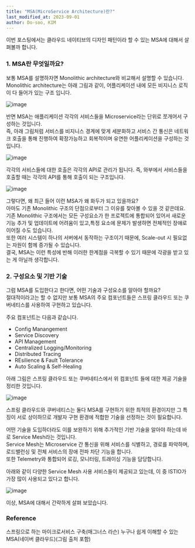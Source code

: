 ```yaml
---
title: "MSA(MicroService Architecture)란?"
last_modified_at: 2023-09-01
author: Do-soo, KIM
---
```



이번 포스팅에서는 클라우드 네이티브의 디자인 패턴이라 할 수 있는 MSA에 대해서 살펴볼까 합니다.


### 1. MSA란 무엇일까요?

보통 MSA를 설명하자면 Monolithic architecture와 비교해서 설명할 수 있습니다.<br>
Monolithic architecture는 아래 그림과 같이, 어플리케이션 내에 모든 비지니스 로직이 다 들어가 있는 구조 입니다.

![image](https://github.com/epozen-dt/epozen-dt.github.io/assets/92565548/ecb834f1-e40d-4084-b5ea-ad54ecf4a9cd)


반면 MSA는 애플리케이션 각각의 서비스들을 Microservice라는 단위로 쪼개어서 구성하는 것입니다.<br> 
즉, 아래 그림처럼 서비스를 비지니스 경계에 맞게 세분화하고 서비스 간 통신은 네트워크 호출을 통해 진행하여 확장가능하고 회복적이며 유연한 어플리케이션을 구성하는 것입니다.

![image](https://github.com/epozen-dt/epozen-dt.github.io/assets/92565548/90615a2c-ddb9-41ab-a174-2c56feba96c6)


각각의 서비스들에  대한 호출은 각각의 API로 관리가 됩니다. 즉, 와부에서 서비스들을 호출할 때는 각각의 API를 통해 호출이 되는 구조입니다.

![image](https://github.com/epozen-dt/epozen-dt.github.io/assets/92565548/d2844735-176c-4439-9642-c57835585d11)


그렇다면, 왜 최근 들어 이런 MSA가 왜 화두가 되고 있을까요?<br>
아마도 기존 Monolithic 구조의 단점으로부터 그 이유를 찾아볼 수 있을 것 같은데요.<br>
기존 Monolithic 구조에서는 모든 구성요소가 한 프로젝트에 통합되어 있어서 새로운 기능 추가 및 업데이트에 어려움이 있고,특정 요소에 문제가 발생하면 전체적인 장애로 이어질 수도 있습니다.<br>
또한 여러 시스템이 하나의 서버에서 동작하는 구조이기 때문에, Scale-out 시 필요없는 자원이 함께 증가될 수 있습니다.<br>
결국, MSA는 이런 특성에 반해 이러한 한계점을 극복할 수 있기 때문에 각광을 받고 있는 게 아닐까 생각합니다.<br>


### 2. 구성요소 및 기반 기술

그럼 MSA를 도입한다고 한다면, 어떤 기술과 구성요소를 알아야 할까요?<br>
절대적이라고는 할 수 없지만 보통 MSA의 주요 컴포넌트들은 스프링 클라우드 또는 쿠버네티스를 사용하여 구현하고 있습니다.

주요 컴포넌트는 다음과 같습니다.

- Config Manangement
- Service Discovery
- API Management
- Centralized Logging/Monitoring
- Distributed Tracing
- REsilience & Fault Tolerance
- Auto Scaling & Self-Healing

아래 그림은 스프링 클라우드 또는 쿠버네티스에서 위 컴포넌트 들에 대한 제공 기술을 정리한 것입니다. 

![image](https://github.com/epozen-dt/epozen-dt.github.io/assets/92565548/f1a78dec-93d5-4bed-a947-31940d726c64)


스프링 클라우드와 쿠버네티스는 둘다 MSA를 구현하기 위한 최적의 환경이지만 그 특징이 서로 상이하므로 개발자 구현 환경에 적합한 기술을 선정하는 것이 필요합니다.

어떤 기술을 도입하더라도 이를 보완하기 위해 추가적인 기반 기술을 알아야 하는데 바로 Service Mesh라는 것입니다.<br>
Service Mesh는 Microservice 간 통신을 위해 서비스를 식별하고, 경로를 파악하며, 로드밸런싱 및 전체 서비스의 장애 전파 차단 기능을 합니다.<br>
또한 Telemetry와 통합되어 로깅, 모니터링, 트래이싱 기능을 담당합니다.

아래와 같이 다양한 Service Mesh 사용 서비스들이 제공되고 있는데, 이 중 ISTIO가 가장 많이 사용되고 있다고 합니다.

![image](https://github.com/epozen-dt/epozen-dt.github.io/assets/92565548/a2fd7df0-8995-4512-9b4d-d6884826b3e8)


이상, MSA에 대해서 간략하게 살펴 보았습니다.

### Reference

스프링으로 하는 마이크로서비스 구축(매그너스 라슨)
누구나 쉽게 이해할 수 있는 MSA(네이버 클라우드)(그림 출처 포함)

